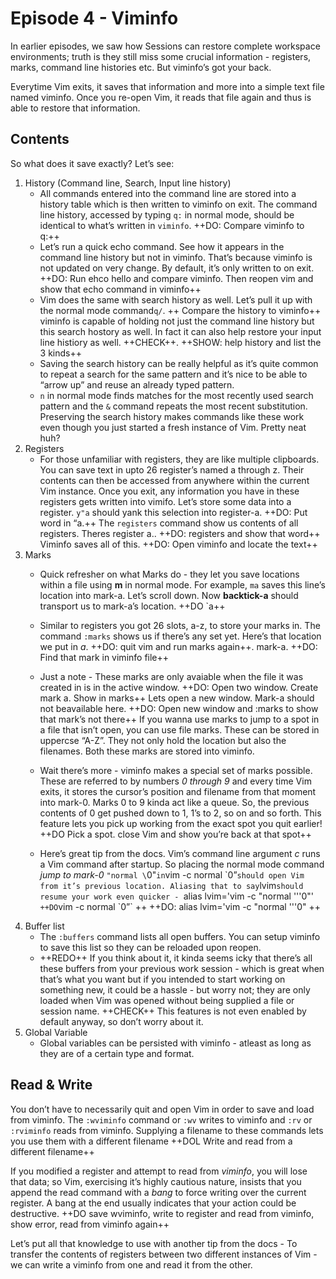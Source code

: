 # Episode 4 - Viminfo
In earlier episodes, we saw how Sessions can restore complete workspace environments; truth is they still miss some crucial information - registers, marks, command line histories etc.  But viminfo’s got your back. 

Everytime Vim exits, it saves that information and more into a simple text file named viminfo. Once you re-open Vim, it reads that file again and thus is able to restore that information.


## Contents
So what does it save exactly? Let’s see:
1. History (Command line, Search, Input line history)
	- All commands entered into the command line are stored into a history table which is then written to viminfo on exit. The command line history, accessed by typing `q:` in normal mode, should be identical to what’s written in `viminfo`. ++DO: Compare viminfo to q:++  
	- Let’s run a quick echo command. See how it appears in the command line history but not in viminfo. That’s because viminfo is not updated on very change. By default, it’s only written to on exit. ++DO: Run ehco hello and compare viminfo. Then reopen vim and show that echo command in viminfo++ 
	- Vim does the same with search history as well. Let’s pull it up with the normal mode command`q/`. ++ Compare the history to viminfo++  viminfo is capable of holding not just the command line history but this search hostory as well. In fact it can also help restore your input line histiory as well.  ++CHECK++. ++SHOW: help history and list the 3 kinds++ 
	- Saving the search history can be really helpful as it’s quite common to repeat a search for the same pattern and it’s nice to be able to “arrow up” and reuse an already typed pattern.
	-  `n` in normal mode finds matches for the most recently used search pattern and the `&` command repeats the most recent substitution. Preserving the search history makes commands like these work even though you just started a fresh instance of Vim. Pretty neat huh?
2. Registers 
	- For those unfamiliar with registers, they are like multiple clipboards. You can save text in upto 26 register’s named a through z. Their contents can then be accessed from anywhere within the current Vim instance. Once you exit, any information you have in these registers gets written into vimifo. Let’s store some data into a register. `y"a` should yank this selection into register-a. ++DO: Put word in “a.++ The `registers` command  show us contents of all registers. Theres register a.. ++DO: registers and show that word++ Viminfo saves all of this. ++DO: Open viminfo and locate the text++ 
3. Marks
	-  Quick refresher on what Marks do - they let you save locations within a file using __m__ in normal mode. For example, `ma` saves this line’s location into mark-a. Let’s scroll down. Now __backtick-a__ should transport us to mark-a’s location. ++DO `a++ 
	- Similar to registers you got 26 slots, a-z, to store your marks in. The command `:marks` shows us if there’s any set yet. Here’s that location we put in _a_. ++DO: quit vim and run marks again++. mark-a. ++DO: Find that mark in viminfo file++ 
	- Just a note  - These marks are only avaiable when the file it was created in is in the active window. ++DO: Open two window. Create mark a. Show in marks++ Lets open a new window. Mark-a should not  beavailable here. ++DO: Open new window and :marks to show that mark’s not there++ If you wanna use marks to jump to a spot in a file that isn’t open, you can use file marks. These can be stored in uppercse “A-Z”. They not only hold the location but also the filenames. Both these marks are stored into viminfo.
		
	- Wait there’s more - viminfo makes a special set of marks possible. These are referred to by numbers _0 through 9_ and every time Vim exits, it stores the cursor’s position and filename from that moment into mark-0. Marks 0 to 9 kinda act like a queue. So, the previous contents of 0 get pushed down to 1, 1’s to 2, so on and so forth. This feature lets you pick up working from the exact spot you quit earlier! ++DO Pick a spot. close Vim and show you’re back at that spot++
	- Here’s great tip from the docs. Vim’s command line argument _c_ runs a Vim command after startup. So placing the normal mode command _jump to mark-0_ `"normal \`0"` in `vim -c normal \`0”` should open Vim from it’s previous location. Aliasing that to say `lvim` should resume your work even quicker -  `alias lvim='vim -c "normal '\''0"'`   ++DO `vim -c normal \`0”` ++ ++DO: alias lvim='vim -c "normal '\''0" ++
4. Buffer list
	- The `:buffers` command lists all open buffers. You can setup viminfo to save this list so they can be reloaded upon reopen.
	- ++REDO++ If you think about it, it kinda seems icky that there’s all these buffers from your previous work session - which is great when that’s what you want but if you intended to start working on something new, it could be a hassle - but worry not; they are only loaded when Vim was opened without being supplied  a file or  session name. ++CHECK++ This features is not even enabled by default anyway, so don’t worry about it.
5. Global Variable
	- Global variables can be persisted with viminfo - atleast as long as they are of a certain type and format.

## Read & Write
You don’t have to necessarily quit and open Vim in order to save and load from viminfo. The `:wviminfo` command or `:wv` writes to viminfo and `:rv` or `:rviminfo` reads from viminfo. Supplying a filename to these commands lets you use them with a different filename
++DOL Write and read from a different filename++

If you modified a register and attempt to read from _viminfo_, you will lose that data; so Vim, exercising it’s highly cautious nature, insists that you append the read command with a _bang_ to force writing over the current register. A bang at the end usually indicates  that your action could be destructive. ++DO save wviminfo, write to register and read from viminfo, show error, read from viminfo again++

Let’s put all that knowledge to use with another tip from the docs - To transfer the contents of registers between two different instances of Vim - we can write a viminfo from one and read it from the other. 
